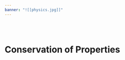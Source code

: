 ```yaml
---
banner: "![[physics.jpg]]"
---
```

<div class="title">​</div>
<div class="title">​</div>

# Conservation of Properties
